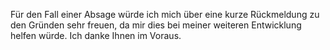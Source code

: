 Für den Fall einer Absage würde ich mich über eine kurze Rückmeldung zu den Gründen sehr freuen, da mir dies bei meiner weiteren Entwicklung helfen würde. Ich danke Ihnen im Voraus.

